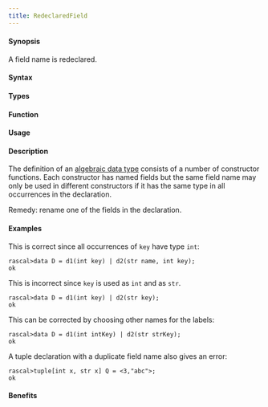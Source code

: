 ```yaml
---
title: RedeclaredField
---
```


#### Synopsis

A field name is redeclared.

#### Syntax

#### Types

#### Function
       
#### Usage

#### Description

The definition of an [algebraic data type](/Rascal/Declarations/AlgebraicDataType) consists of a number of constructor functions.
Each constructor has named fields but the same field name may only be used in different constructors
if it has the same type in all occurrences in the declaration.

Remedy: rename one of the fields in the declaration.

#### Examples

This is correct since all occurrences of `key` have type `int`:

```rascal-shell
rascal>data D = d1(int key) | d2(str name, int key);
ok
```
This is incorrect since `key` is used as `int` and as `str`.

```rascal-shell
rascal>data D = d1(int key) | d2(str key);
ok
```
This can be corrected by choosing other names for the labels:

```rascal-shell
rascal>data D = d1(int intKey) | d2(str strKey);
ok
```

A tuple declaration with a duplicate field name also gives an error:

```rascal-shell
rascal>tuple[int x, str x] Q = <3,"abc">;
ok
```

#### Benefits


